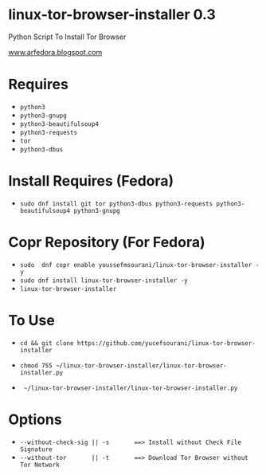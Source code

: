 # linux-tor-browser-installer 0.3
Python Script To Install Tor Browser

www.arfedora.blogspot.com


# Requires
 *  ```python3 ```
 * ``` python3-gnupg ```
 * ``` python3-beautifulsoup4 ```
 * ``` python3-requests ```
 * ``` tor ```
 * ``` python3-dbus ```

# Install Requires (Fedora)
 * ``` sudo dnf install git tor python3-dbus python3-requests python3-beautifulsoup4 python3-gnupg ```

# Copr Repository (For Fedora)
 * ``` sudo  dnf copr enable youssefmsourani/linux-tor-browser-installer -y  ```
 * ``` sudo dnf install linux-tor-browser-installer -y ```
 * ``` linux-tor-browser-installer ```
  
# To Use
 * ``` cd && git clone https://github.com/yucefsourani/linux-tor-browser-installer ```

 * ``` chmod 755 ~/linux-tor-browser-installer/linux-tor-browser-installer.py ```

 * ``` ~/linux-tor-browser-installer/linux-tor-browser-installer.py```
 
 
# Options
 * ``` --without-check-sig || -s       ==> Install without Check File Signature  ```
 * ``` --without-tor       || -t       ==> Download Tor Browser without Tor Network ```

